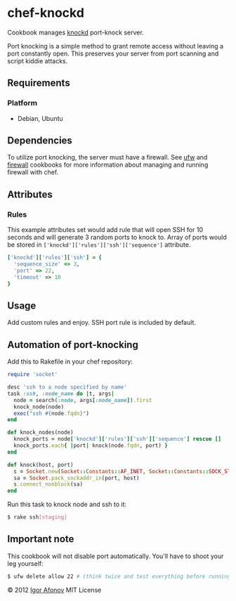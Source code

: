 # chef-knockd

Cookbook manages [knockd](https://help.ubuntu.com/community/PortKnocking) port-knock server.

Port knocking is a simple method to grant remote access without leaving a port constantly open. This preserves your server from port scanning and script kiddie attacks.

## Requirements

### Platform

* Debian, Ubuntu

## Dependencies

To utilize port knocking, the server must have a firewall. See [ufw](https://github.com/opscode-cookbooks/ufw) and [firewall](https://github.com/opscode-cookbooks/firewall) cookbooks for more information about managing and running firewall with chef.

## Attributes

### Rules

This example attributes set would add rule that will open SSH for 10 seconds and will generate 3 random ports to knock to. Array of ports would be stored in `['knockd']['rules']['ssh']['sequence']` attribute.

```ruby
['knockd']['rules']['ssh'] = {
  'sequence_size' => 3,
  'port' => 22,
  'timeout' => 10
}
```

## Usage

Add custom rules and enjoy. SSH port rule is included by default.

## Automation of port-knocking

Add this to Rakefile in your chef repository:

```ruby
require 'socket'

desc 'ssh to a node specified by name'
task :ssh, :node_name do |t, args|
  node = search(:node, args[:node_name]).first
  knock_node(node)
  exec("ssh #{node.fqdn}")
end

def knock_nodes(node)
  knock_ports = node['knockd']['rules']['ssh']['sequence'] rescue []
  knock_ports.each{ |port| knock(node.fqdn, port) }
end

def knock(host, port)
  s = Socket.new(Socket::Constants::AF_INET, Socket::Constants::SOCK_STREAM, 0)
  sa = Socket.pack_sockaddr_in(port, host)
  s.connect_nonblock(sa)
end
```

Run this task to knock node and ssh to it:

```bash
$ rake ssh[staging]
```
## Important note

This cookbook will not disable port automatically. You'll have to shoot your leg yourself:

```bash
$ ufw delete allow 22 # (think twice and test everything before running it)
```

© 2012 [Igor Afonov](https://iafonov.github.com) MIT License